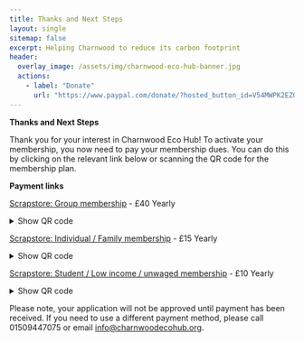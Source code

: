 ```yaml
---
title: Thanks and Next Steps
layout: single
sitemap: false
excerpt: Helping Charnwood to reduce its carbon footprint
header:
  overlay_image: /assets/img/charnwood-eco-hub-banner.jpg
  actions:
    - label: "Donate"
      url: "https://www.paypal.com/donate/?hosted_button_id=V54MWPK2EZGPY"
---
```


**Thanks and Next Steps**

Thank you for your interest in Charnwood Eco Hub!  To activate your membership, you now need to pay your membership dues.  You can do this by clicking on the relevant link below or scanning the QR code for the membership plan.

**Payment links**

<div>
<p><a href="https://pay.sumup.com/b2c/QTCMKGXS">Scrapstore: Group membership</a> - £40 Yearly
<details>
<summary>Show QR code</summary>
<img alt="Scrapstore group membership QR code" src="/assets/img/scrapstore-group-qr.png" style="width:250px; height:250px"/>
</details>
</p>
</div>

<div>
<p><a href="https://pay.sumup.com/b2c/Q3IYYC1L">Scrapstore: Individual / Family membership</a> - £15 Yearly
<details>
<summary>Show QR code</summary>
<img alt="Scrapstore individual / family membership QR code" src="/assets/img/scrapstore-indiv-qr.png" style="width:250px; height:250px"/>
</details>
</p>
</div>

<div>
<p><a href="https://pay.sumup.com/b2c/QYTXLKU1">Scrapstore: Student / Low income / unwaged membership</a> - £10 Yearly
<details>
<summary>Show QR code</summary>
<img alt="Scrapstore student / low income / unwaged membership QR code" src="/assets/img/scrapstore-disc-qr.png" style="width:250px; height:250px"/>
</details>
</p>
</div>

Please note, your application will not be approved until payment has been received. If you need to use a different payment method, please call 01509447075 or email [info@charnwoodecohub.org](mailto:info@charnwoodecohub.org).

